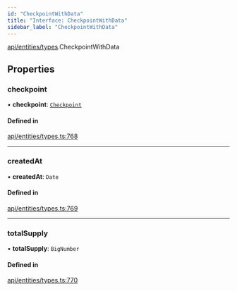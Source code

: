 ```yaml
---
id: "CheckpointWithData"
title: "Interface: CheckpointWithData"
sidebar_label: "CheckpointWithData"
---
```


[api/entities/types](../../../../../modules/API/Entities/Types/Types.md).CheckpointWithData

## Properties

### checkpoint

• **checkpoint**: [`Checkpoint`](../../../../../classes/API/Entities/Checkpoint/Checkpoint.md)

#### Defined in

[api/entities/types.ts:768](https://github.com/PolymeshAssociation/polymesh-sdk/blob/f8a937f04/src/api/entities/types.ts#L768)

___

### createdAt

• **createdAt**: `Date`

#### Defined in

[api/entities/types.ts:769](https://github.com/PolymeshAssociation/polymesh-sdk/blob/f8a937f04/src/api/entities/types.ts#L769)

___

### totalSupply

• **totalSupply**: `BigNumber`

#### Defined in

[api/entities/types.ts:770](https://github.com/PolymeshAssociation/polymesh-sdk/blob/f8a937f04/src/api/entities/types.ts#L770)

